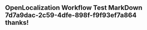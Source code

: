 <properties
ms.topic="hero-topic1"
ms.test1="hero-topic"
ms.test2="test"/>

## OpenLocalization Workflow Test MarkDown 7d7a9dac-2c59-4dfe-898f-f9f93ef7a864 thanks!
